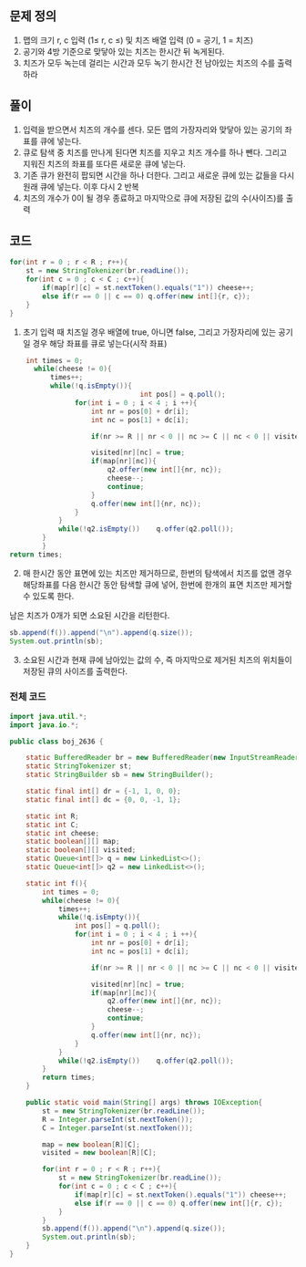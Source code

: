 ## 문제 정의

1. 맵의 크기 r, c 입력 (1≤ r, c ≤) 및 치즈 배열 입력 (0 = 공기, 1 = 치즈)
2. 공기와 4방 기준으로 맞닿아 있는 치즈는 한시간 뒤 녹게된다.
3. 치즈가 모두 녹는데 걸리는 시간과 모두 녹기 한시간 전 남아있는 치즈의 수를 출력하라

## 풀이

1. 입력을 받으면서 치즈의 개수를 센다. 모든 맵의 가장자리와 맞닿아 있는 공기의 좌표를 큐에 넣는다. 
2. 큐로 탐색 중 치즈를 만나게 된다면 치즈를 지우고 치즈 개수를 하나 뺀다. 그리고 지워진 치즈의 좌표를 또다른 새로운 큐에 넣는다.
3. 기존 큐가 완전히 팝되면 시간을 하나 더한다. 그리고 새로운 큐에 있는 값들을 다시 원래 큐에 넣는다. 이후 다시 2 반복
4. 치즈의 개수가 0이 될 경우 종료하고 마지막으로 큐에 저장된 값의 수(사이즈)를 출력

## 코드

```java
for(int r = 0 ; r < R ; r++){
    st = new StringTokenizer(br.readLine());
    for(int c = 0 ; c < C ; c++){
        if(map[r][c] = st.nextToken().equals("1")) cheese++;
        else if(r == 0 || c == 0) q.offer(new int[]{r, c});
    }
}
```

1. 초기 입력 때 치즈일 경우 배열에 true, 아니면 false, 그리고 가장자리에 있는 공기일 경우 해당 좌표를 큐로 넣는다(시작 좌표)

```java
	int times = 0;
	  while(cheese != 0){
	      times++;
	      while(!q.isEmpty()){
								int pos[] = q.poll();
                for(int i = 0 ; i < 4 ; i ++){
                    int nr = pos[0] + dr[i];
                    int nc = pos[1] + dc[i];

                    if(nr >= R || nr < 0 || nc >= C || nc < 0 || visited[nr][nc]) continue;

                    visited[nr][nc] = true;
                    if(map[nr][nc]){
                        q2.offer(new int[]{nr, nc});
                        cheese--;
                        continue;
                    }
                    q.offer(new int[]{nr, nc});
                }
            }
            while(!q2.isEmpty())    q.offer(q2.poll());
        }
		}
return times;
```

 2.  매 한시간 동안 표면에 있는 치즈만 제거하므로, 한번의 탐색에서 치즈를 없앤 경우 해당좌표를 다음 한시간 동안 탐색할 큐에 넣어, 한번에 한개의 표면 치즈만 제거할 수 있도록 한다.

남은 치즈가 0개가 되면 소요된 시간을 리턴한다.

```java
sb.append(f()).append("\n").append(q.size());
System.out.println(sb);
```

 3.  소요된 시간과 현재 큐에 남아있는 값의 수, 즉 마지막으로 제거된 치즈의 위치들이 저장된 큐의 사이즈를 출력한다.

### 전체 코드

```java
import java.util.*;
import java.io.*;

public class boj_2636 {

    static BufferedReader br = new BufferedReader(new InputStreamReader(System.in));
    static StringTokenizer st;
    static StringBuilder sb = new StringBuilder();

    static final int[] dr = {-1, 1, 0, 0};
    static final int[] dc = {0, 0, -1, 1};

    static int R;
    static int C;
    static int cheese;
    static boolean[][] map;
    static boolean[][] visited;
    static Queue<int[]> q = new LinkedList<>();
    static Queue<int[]> q2 = new LinkedList<>();

    static int f(){
        int times = 0;
        while(cheese != 0){
            times++;
            while(!q.isEmpty()){
                int pos[] = q.poll();
                for(int i = 0 ; i < 4 ; i ++){
                    int nr = pos[0] + dr[i];
                    int nc = pos[1] + dc[i];

                    if(nr >= R || nr < 0 || nc >= C || nc < 0 || visited[nr][nc]) continue;

                    visited[nr][nc] = true;
                    if(map[nr][nc]){
                        q2.offer(new int[]{nr, nc});
                        cheese--;
                        continue;
                    }
                    q.offer(new int[]{nr, nc});
                }
            }
            while(!q2.isEmpty())    q.offer(q2.poll());
        }
        return times;
    }

    public static void main(String[] args) throws IOException{
        st = new StringTokenizer(br.readLine());
        R = Integer.parseInt(st.nextToken());
        C = Integer.parseInt(st.nextToken());

        map = new boolean[R][C];
        visited = new boolean[R][C];

        for(int r = 0 ; r < R ; r++){
            st = new StringTokenizer(br.readLine());
            for(int c = 0 ; c < C ; c++){
                if(map[r][c] = st.nextToken().equals("1")) cheese++;
                else if(r == 0 || c == 0) q.offer(new int[]{r, c});
            }
        }
        sb.append(f()).append("\n").append(q.size());
        System.out.println(sb);
    }
}
```